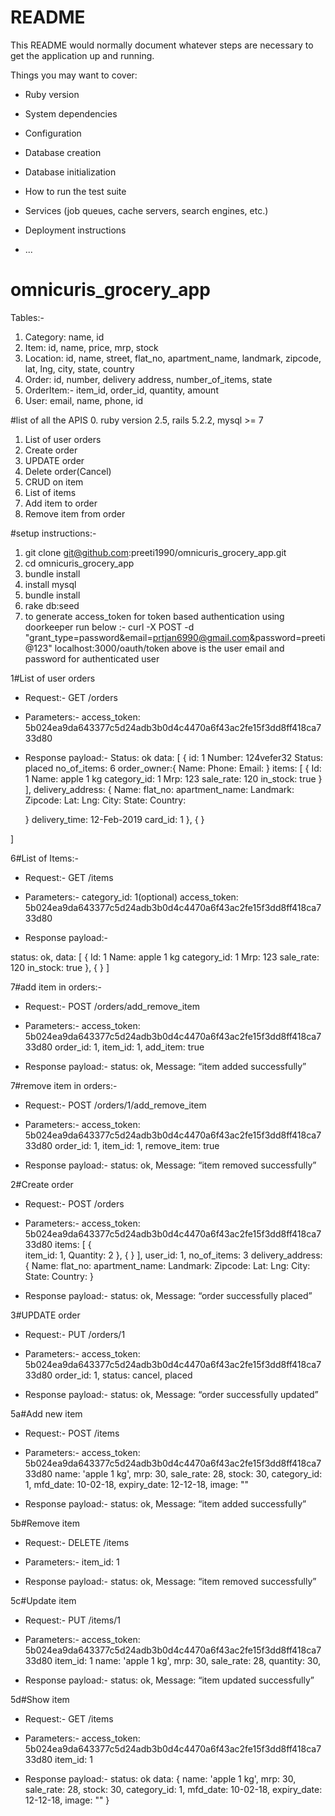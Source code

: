 # README

This README would normally document whatever steps are necessary to get the
application up and running.

Things you may want to cover:

* Ruby version

* System dependencies

* Configuration

* Database creation

* Database initialization

* How to run the test suite

* Services (job queues, cache servers, search engines, etc.)

* Deployment instructions

* ...
# omnicuris_grocery_app

Tables:-
1. Category: name, id
2. Item: id, name, price, mrp, stock
3. Location: id, name, street, flat_no, apartment_name, landmark, zipcode, lat, lng, city, state, country
3. Order: id, number, delivery address, number_of_items, state
4. OrderItem:- item_id, order_id, quantity, amount
5. User: email, name, phone, id


#list of all the APIS
0. ruby version 2.5, rails 5.2.2, mysql >= 7
1. List of user orders
2. Create order
3. UPDATE order
4. Delete order(Cancel)
5. CRUD on item
6. List of items
7. Add item to order
8. Remove item from order


#setup instructions:-

1. git clone git@github.com:preeti1990/omnicuris_grocery_app.git
2. cd omnicuris_grocery_app
3. bundle install
4. install mysql 
6. bundle install
7. rake db:seed
8. to generate access_token for token based authentication using doorkeeper run below :-
    curl -X POST -d "grant_type=password&email=prtjan6990@gmail.com&password=preeti@123" localhost:3000/oauth/token
    above is the user email and password for authenticated user


1#List of user orders

- Request:-
   GET /orders

- Parameters:-
       access_token: 5b024ea9da643377c5d24adb3b0d4c4470a6f43ac2fe15f3dd8ff418ca733d80

- Response payload:-
Status: ok
data: [
  {
    id: 1
    Number: 124vefer32
    Status: placed
    no_of_items: 6
    order_owner:{
      Name: 
      Phone:
      Email: 
    }
    items: [
      {
        Id: 1
        Name: apple 1 kg
        category_id: 1
        Mrp: 123
        sale_rate: 120
        in_stock: true
      }
    ],
    delivery_address: {
      Name: 
      flat_no:
      apartment_name:
      Landmark:
      Zipcode:
      Lat:
      Lng:
      City:
      State:
      Country:

    }
    delivery_time: 12-Feb-2019
    card_id: 1
  },
  {
  }

]


6#List of Items:-

- Request:-
   GET /items

- Parameters:-
  category_id: 1(optional)
  access_token: 5b024ea9da643377c5d24adb3b0d4c4470a6f43ac2fe15f3dd8ff418ca733d80


- Response payload:-

status: ok,
data: [
  {
     Id: 1
     Name: apple 1 kg
     category_id: 1
     Mrp: 123
     sale_rate: 120
     in_stock: true
  },
  {
  }
]

7#add item in orders:-

- Request:-
   POST /orders/add_remove_item

- Parameters:-
    access_token: 5b024ea9da643377c5d24adb3b0d4c4470a6f43ac2fe15f3dd8ff418ca733d80
    order_id: 1,
    item_id: 1,
    add_item: true


- Response payload:-
  status: ok,
  Message: “item added successfully”





7#remove item in orders:-

- Request:-
   POST /orders/1/add_remove_item

- Parameters:-
    access_token: 5b024ea9da643377c5d24adb3b0d4c4470a6f43ac2fe15f3dd8ff418ca733d80
    order_id: 1,
    item_id: 1,
    remove_item: true


- Response payload:-
  status: ok,
  Message: “item removed successfully”





2#Create order
- Request:-
   POST /orders

- Parameters:-
  access_token: 5b024ea9da643377c5d24adb3b0d4c4470a6f43ac2fe15f3dd8ff418ca733d80
  items: 
  [
    {   
      item_id: 1,
      Quantity: 2
    },
    {
    }
  ],
  user_id: 1,
  no_of_items: 3
  delivery_address: 
    {
      Name: 
      flat_no:
      apartment_name:
      Landmark:
      Zipcode:
      Lat:
      Lng:
      City:
      State:
      Country:
    }


- Response payload:-
  status: ok,
  Message: “order successfully placed”





3#UPDATE order
- Request:-
   PUT /orders/1

- Parameters:-
  access_token: 5b024ea9da643377c5d24adb3b0d4c4470a6f43ac2fe15f3dd8ff418ca733d80
  order_id: 1,
  status: cancel, placed
  


- Response payload:-
  status: ok,
  Message: “order successfully updated”



5a#Add new item
- Request:-
  POST /items

- Parameters:-
  access_token: 5b024ea9da643377c5d24adb3b0d4c4470a6f43ac2fe15f3dd8ff418ca733d80
  name: 'apple 1 kg',
  mrp: 30,
  sale_rate: 28,
  stock: 30,
  category_id: 1,
  mfd_date: 10-02-18,
  expiry_date: 12-12-18,
  image: ""



- Response payload:-
  status: ok,
  Message: “item added successfully”


5b#Remove item
- Request:-
  DELETE /items

- Parameters:-
  item_id: 1

- Response payload:-
  status: ok,
  Message: “item removed successfully”


5c#Update item
- Request:-
  PUT /items/1

- Parameters:-
  access_token: 5b024ea9da643377c5d24adb3b0d4c4470a6f43ac2fe15f3dd8ff418ca733d80
  item_id: 1
  name: 'apple 1 kg',
  mrp: 30,
  sale_rate: 28,
  quantity: 30,
  
- Response payload:-
  status: ok,
  Message: “item updated successfully”



5d#Show item
- Request:-
  GET /items

- Parameters:-
  access_token: 5b024ea9da643377c5d24adb3b0d4c4470a6f43ac2fe15f3dd8ff418ca733d80
  item_id: 1
  



- Response payload:-
  status: ok
  data: {
    name: 'apple 1 kg',
    mrp: 30,
    sale_rate: 28,
    stock: 30,
    category_id: 1,
    mfd_date: 10-02-18,
    expiry_date: 12-12-18,
    image: ""
  }



